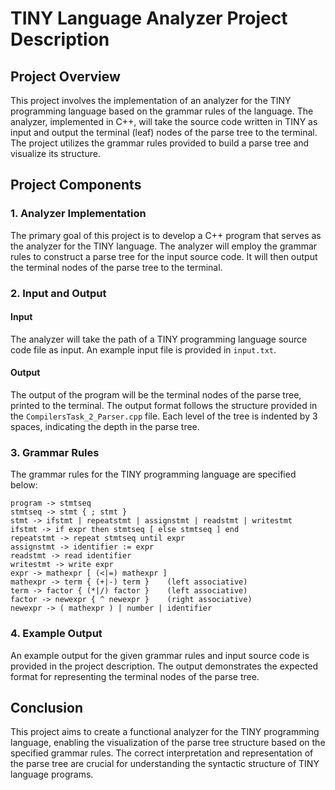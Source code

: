 # TINY Language Analyzer Project Description

## Project Overview

This project involves the implementation of an analyzer for the TINY programming language based on the grammar rules of the language. The analyzer, implemented in C++, will take the source code written in TINY as input and output the terminal (leaf) nodes of the parse tree to the terminal. The project utilizes the grammar rules provided to build a parse tree and visualize its structure.

## Project Components

### 1. Analyzer Implementation

The primary goal of this project is to develop a C++ program that serves as the analyzer for the TINY language. The analyzer will employ the grammar rules to construct a parse tree for the input source code. It will then output the terminal nodes of the parse tree to the terminal.

### 2. Input and Output

#### Input
The analyzer will take the path of a TINY programming language source code file as input. An example input file is provided in `input.txt`.

#### Output
The output of the program will be the terminal nodes of the parse tree, printed to the terminal. The output format follows the structure provided in the `CompilersTask_2_Parser.cpp` file. Each level of the tree is indented by 3 spaces, indicating the depth in the parse tree.

### 3. Grammar Rules

The grammar rules for the TINY programming language are specified below:

```
program -> stmtseq
stmtseq -> stmt { ; stmt }
stmt -> ifstmt | repeatstmt | assignstmt | readstmt | writestmt
ifstmt -> if expr then stmtseq [ else stmtseq ] end
repeatstmt -> repeat stmtseq until expr
assignstmt -> identifier := expr
readstmt -> read identifier
writestmt -> write expr
expr -> mathexpr [ (<|=) mathexpr ]
mathexpr -> term { (+|-) term }    (left associative)
term -> factor { (*|/) factor }    (left associative)
factor -> newexpr { ^ newexpr }    (right associative)
newexpr -> ( mathexpr ) | number | identifier
```

### 4. Example Output

An example output for the given grammar rules and input source code is provided in the project description. The output demonstrates the expected format for representing the terminal nodes of the parse tree.

## Conclusion

This project aims to create a functional analyzer for the TINY programming language, enabling the visualization of the parse tree structure based on the specified grammar rules. The correct interpretation and representation of the parse tree are crucial for understanding the syntactic structure of TINY language programs.
